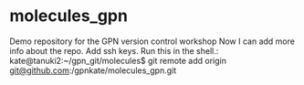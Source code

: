 # molecules_gpn
Demo repository for the GPN version control workshop
Now I can add more info about the repo.
Add ssh keys. Run this in the shell.: kate@tanuki2:~/gpn_git/molecules$ git remote add origin git@github.com:/gpnkate/molecules_gpn.git 
